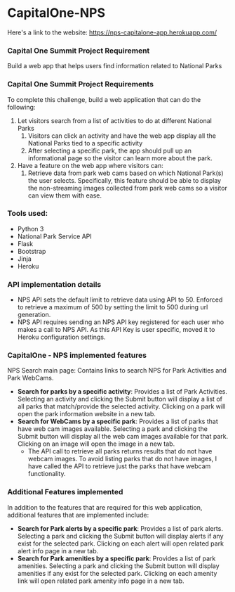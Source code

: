 # CapitalOne-NPS

Here's a link to the website: https://nps-capitalone-app.herokuapp.com/

### Capital One Summit Project Requirement

Build a web app that helps users find information related to National Parks


### Capital One Summit Project Requirements

To complete this challenge, build a web application that can do the following:

1. Let visitors search from a list of activities to do at different National Parks
	1. Visitors can click an activity and have the web app display all the National Parks tied to a specific activity
	2. After selecting a specific park, the app should pull up an informational page so the visitor can learn more about
	the park.
2. Have a feature on the web app where visitors can: 
	1. Retrieve data from park web cams based on which National Park(s) the user selects. Specifically, this feature
	should be able to display the non-streaming images collected from park web cams so a visitor can view them with ease.


### Tools used:

* Python 3
* National Park Service API
* Flask
* Bootstrap
* Jinja
* Heroku


### API implementation details

* NPS API sets the default limit to retrieve data using API to 50. Enforced to retrieve a maximum of 500 by setting the limit to 500 during url generation.
* NPS API requires sending an NPS API key registered for each user who makes a call to NPS API. As this API Key is user specific, moved it to Heroku configuration 	settings.


### CapitalOne - NPS implemented features

NPS Search main page: Contains links to search NPS for Park Activities and Park WebCams.

* **Search for parks by a specific activity**: Provides a list of Park Activities. Selecting an activity and clicking the Submit button will display a list of all parks that match/provide the selected activity. Clicking on a park will open the park information website in a new tab.
* **Search for WebCams by a specific park**: Provides a list of parks that have web cam images available. Selecting a park and clicking the Submit button will display all the web cam images available for that park. Clicking on an image will open the image in a new tab.
	* The API call to retrieve all parks returns results that do not have webcam images. To avoid listing parks that do not have images, I have called the API to retrieve just the parks that have webcam functionality.
	
	
### Additional Features implemented

In addition to the features that are required for this web application, additional features that are implemented include:

* **Search for Park alerts by a specific park**: Provides a list of park alerts. Selecting a park and clicking the Submit button will display alerts if any exist for the selected park. Clicking on each alert will open related park alert info page in a new tab.
* **Search for Park amenities by a specific park**: Provides a list of park amenities. Selecting a park and clicking the Submit button will display amenities if any exist for the selected park. Clicking on each amenity link will open related park amenity info page in a new tab.
	
